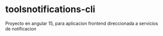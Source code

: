 # toolsnotifications-cli
Proyecto en angular 15, para aplicacion frontend direccionada a servicios de notificacion
